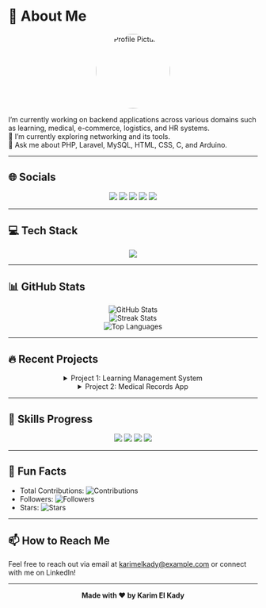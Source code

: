 # 💫 About Me

<div align="center">
  <img src="https://github.com/KarimEl-Kady/KarimEl-Kady/blob/main/profile-pic.png" alt="Profile Picture" width="150" height="150" style="border-radius: 50%;"/>
</div>

I’m currently working on backend applications across various domains such as learning, medical, e-commerce, logistics, and HR systems.  
🌱 I’m currently exploring networking and its tools.  
💬 Ask me about PHP, Laravel, MySQL, HTML, CSS, C, and Arduino.  

---

## 🌐 Socials

<div align="center">
  <a href="https://behance.net/Gek"><img src="https://img.shields.io/badge/Behance-1769ff?logo=behance&logoColor=white"></a>
  <a href="https://discord.gg/#7579"><img src="https://img.shields.io/badge/Discord-%237289DA.svg?logo=discord&logoColor=white"></a>
  <a href="https://facebook.com/KariimElKady"><img src="https://img.shields.io/badge/Facebook-%231877F2.svg?logo=Facebook&logoColor=white"></a>
  <a href="https://instagram.com/karimel_kady"><img src="https://img.shields.io/badge/Instagram-%23E4405F.svg?logo=Instagram&logoColor=white"></a>
  <a href="https://linkedin.com/in/karimel-kady"><img src="https://img.shields.io/badge/LinkedIn-%230077B5.svg?logo=linkedin&logoColor=white"></a>
</div>

---

## 💻 Tech Stack

<div align="center">
  <img src="https://skillicons.dev/icons?i=c,html,css,php,mysql,laravel,docker,arduino,photoshop,postman,heroku,github" />
</div>

---

## 📊 GitHub Stats

<div align="center">
  <img src="https://github-readme-stats.vercel.app/api?username=KarimEl-Kady&theme=radical&hide_border=true&include_all_commits=true&count_private=true" alt="GitHub Stats" />
  <br/>
  <img src="https://github-readme-streak-stats.herokuapp.com/?user=KarimEl-Kady&theme=radical&hide_border=true" alt="Streak Stats" />
  <br/>
  <img src="https://github-readme-stats.vercel.app/api/top-langs/?username=KarimEl-Kady&layout=compact&theme=radical&hide_border=true" alt="Top Languages" />
</div>

---

## 🔥 Recent Projects

<!-- Dynamically fetch recent projects using GitHub Actions or an API -->
<div align="center">
  <details>
    <summary>Project 1: Learning Management System</summary>
    <ul>
      <li>Backend: PHP, Laravel</li>
      <li>Database: MySQL</li>
      <li>Features: User authentication, course management</li>
    </ul>
  </details>
  <details>
    <summary>Project 2: Medical Records App</summary>
    <ul>
      <li>Backend: Node.js, Express</li>
      <li>Database: MongoDB</li>
      <li>Features: Patient records, doctor dashboard</li>
    </ul>
  </details>
</div>

---

## 🚀 Skills Progress

<!-- Use a custom API or GitHub Actions to track skill progress -->
<div align="center">
  <img src="https://progress-bar.dev/75/?title=PHP" />
  <img src="https://progress-bar.dev/85/?title=Laravel" />
  <img src="https://progress-bar.dev/60/?title=MySQL" />
  <img src="https://progress-bar.dev/50/?title=C" />
</div>

---

## 🎉 Fun Facts

- Total Contributions: ![Contributions](https://img.shields.io/github/contributors/KarimEl-Kady/github-readme-stats)
- Followers: ![Followers](https://img.shields.io/github/followers/KarimEl-Kady?style=social)
- Stars: ![Stars](https://img.shields.io/github/stars/KarimEl-Kady?style=social)

---

## 📫 How to Reach Me

Feel free to reach out via email at [karimelkady@example.com](mailto:karimelkady@example.com) or connect with me on LinkedIn!

---

<div align="center">
  <b>Made with ❤️ by Karim El Kady</b>
</div>
